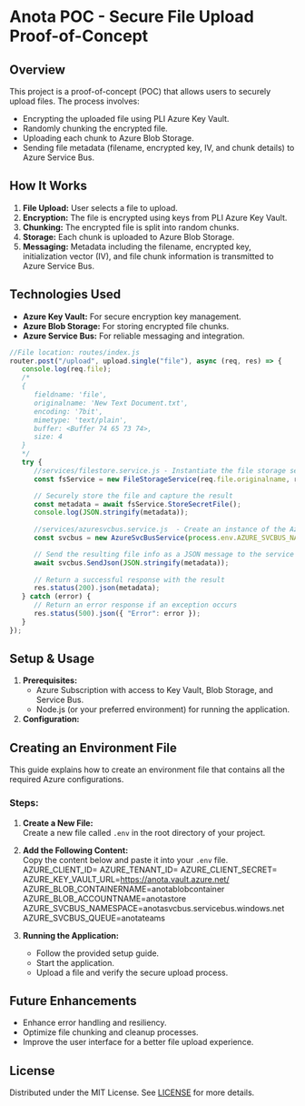 # Anota POC - Secure File Upload Proof-of-Concept

## Overview
This project is a proof-of-concept (POC) that allows users to securely upload files. The process involves:
- Encrypting the uploaded file using PLI Azure Key Vault.
- Randomly chunking the encrypted file.
- Uploading each chunk to Azure Blob Storage.
- Sending file metadata (filename, encrypted key, IV, and chunk details) to Azure Service Bus.

## How It Works
1. **File Upload:** User selects a file to upload.
2. **Encryption:** The file is encrypted using keys from PLI Azure Key Vault.
3. **Chunking:** The encrypted file is split into random chunks.
4. **Storage:** Each chunk is uploaded to Azure Blob Storage.
5. **Messaging:** Metadata including the filename, encrypted key, initialization vector (IV), and file chunk information is transmitted to Azure Service Bus.

## Technologies Used
- **Azure Key Vault:** For secure encryption key management.
- **Azure Blob Storage:** For storing encrypted file chunks.
- **Azure Service Bus:** For reliable messaging and integration.

```javascript
//File location: routes/index.js
router.post("/upload", upload.single("file"), async (req, res) => {
   console.log(req.file);
   /*
   {
      fieldname: 'file',
      originalname: 'New Text Document.txt',
      encoding: '7bit',
      mimetype: 'text/plain',
      buffer: <Buffer 74 65 73 74>,
      size: 4
   }
   */
   try {
      //services/filestore.service.js - Instantiate the file storage service with the file name and buffer
      const fsService = new FileStorageService(req.file.originalname, req.file.buffer);

      // Securely store the file and capture the result
      const metadata = await fsService.StoreSecretFile();
      console.log(JSON.stringify(metadata));
      
      //services/azuresvcbus.service.js  - Create an instance of the Azure Service Bus service using environment variables
      const svcbus = new AzureSvcBusService(process.env.AZURE_SVCBUS_NAMESPACE, process.env.AZURE_SVCBUS_QUEUE);

      // Send the resulting file info as a JSON message to the service bus
      await svcbus.SendJson(JSON.stringify(metadata));
      
      // Return a successful response with the result
      res.status(200).json(metadata);
   } catch (error) {
      // Return an error response if an exception occurs
      res.status(500).json({ "Error": error });
   }
});
```
## Setup & Usage
1. **Prerequisites:**
   - Azure Subscription with access to Key Vault, Blob Storage, and Service Bus.
   - Node.js (or your preferred environment) for running the application.
2. **Configuration:**
## Creating an Environment File

This guide explains how to create an environment file that contains all the required Azure configurations.

### Steps:
1. **Create a New File:**  
   Create a new file called `.env` in the root directory of your project.

2. **Add the Following Content:**  
   Copy the content below and paste it into your `.env` file.
   AZURE_CLIENT_ID=
   AZURE_TENANT_ID=
   AZURE_CLIENT_SECRET=
   AZURE_KEY_VAULT_URL=https://anota.vault.azure.net/
   AZURE_BLOB_CONTAINERNAME=anotablobcontainer
   AZURE_BLOB_ACCOUNTNAME=anotastore
   AZURE_SVCBUS_NAMESPACE=anotasvcbus.servicebus.windows.net
   AZURE_SVCBUS_QUEUE=anotateams

3. **Running the Application:**
   - Follow the provided setup guide.
   - Start the application.
   - Upload a file and verify the secure upload process.

## Future Enhancements
- Enhance error handling and resiliency.
- Optimize file chunking and cleanup processes.
- Improve the user interface for a better file upload experience.

## License
Distributed under the MIT License. See [LICENSE](LICENSE) for more details.